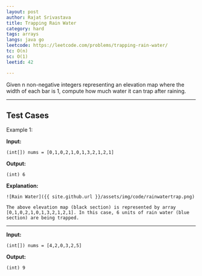 ```yaml
---
layout: post
author: Rajat Srivastava
title: Trapping Rain Water
category: hard
tags: arrays
langs: java go
leetcode: https://leetcode.com/problems/trapping-rain-water/
tc: O(n)
sc: O(1)
leetid: 42

---
```


Given n non-negative integers representing an elevation map where the width of each bar is 1, compute how much water it can trap after raining.

---
## Test Cases

Example 1:

**Input:**

    (int[]) nums = [0,1,0,2,1,0,1,3,2,1,2,1]

**Output:**

    (int) 6

**Explanation:**

    ![Rain Water]({{ site.github.url }}/assets/img/code/rainwatertrap.png)

    The above elevation map (black section) is represented by array [0,1,0,2,1,0,1,3,2,1,2,1]. In this case, 6 units of rain water (blue section) are being trapped.

---

**Input:**

    (int[]) nums = [4,2,0,3,2,5]

**Output:**

    (int) 9